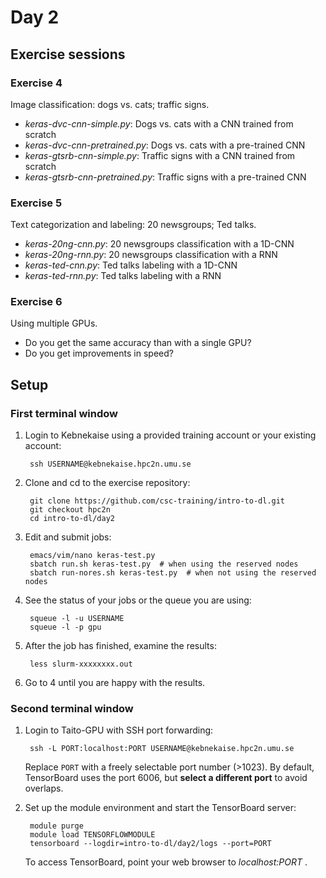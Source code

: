 # Day 2

## Exercise sessions

### Exercise 4

Image classification: dogs vs. cats; traffic signs.

* *keras-dvc-cnn-simple.py*: Dogs vs. cats with a CNN trained from scratch
* *keras-dvc-cnn-pretrained.py*: Dogs vs. cats with a pre-trained CNN
* *keras-gtsrb-cnn-simple.py*: Traffic signs with a CNN trained from scratch
* *keras-gtsrb-cnn-pretrained.py*: Traffic signs with a pre-trained CNN

### Exercise 5

Text categorization and labeling: 20 newsgroups; Ted talks.

* *keras-20ng-cnn.py*: 20 newsgroups classification with a 1D-CNN
* *keras-20ng-rnn.py*: 20 newsgroups classification with a RNN
* *keras-ted-cnn.py*: Ted talks labeling with a 1D-CNN
* *keras-ted-rnn.py*: Ted talks labeling with a RNN

### Exercise 6

Using multiple GPUs.  

* Do you get the same accuracy than with a single GPU?
* Do you get improvements in speed?

## Setup

### First terminal window

1. Login to Kebnekaise using a provided training account or your existing account:

        ssh USERNAME@kebnekaise.hpc2n.umu.se
        
2. Clone and cd to the exercise repository:

        git clone https://github.com/csc-training/intro-to-dl.git
        git checkout hpc2n
        cd intro-to-dl/day2

4. Edit and submit jobs:

        emacs/vim/nano keras-test.py
        sbatch run.sh keras-test.py  # when using the reserved nodes
        sbatch run-nores.sh keras-test.py  # when not using the reserved nodes

5. See the status of your jobs or the queue you are using:

        squeue -l -u USERNAME
        squeue -l -p gpu

6. After the job has finished, examine the results:

        less slurm-xxxxxxxx.out

7. Go to 4 until you are happy with the results.

### Second terminal window

1. Login to Taito-GPU with SSH port forwarding:

        ssh -L PORT:localhost:PORT USERNAME@kebnekaise.hpc2n.umu.se
        
   Replace `PORT` with a freely selectable port number (>1023). By default, TensorBoard uses the port 6006, but **select a different port** to avoid overlaps. 

2. Set up the module environment and start the TensorBoard server:

        module purge
        module load TENSORFLOWMODULE
        tensorboard --logdir=intro-to-dl/day2/logs --port=PORT

    To access TensorBoard, point your web browser to *localhost:PORT* .
